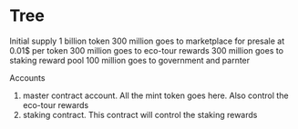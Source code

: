 # Tree

Initial supply 1 billion token
300 million goes to marketplace for presale at 0.01$ per token
300 million goes to eco-tour rewards
300 million goes to staking reward pool
100 million goes to government and parnter

Accounts
1. master contract account. All the mint token goes here. Also control the eco-tour rewards
2. staking contract. This contract will control the staking rewards